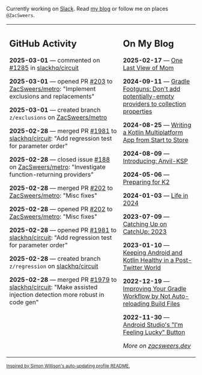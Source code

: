 Currently working on [Slack](https://slack.com/). Read [my blog](https://zacsweers.dev/) or follow me on places `@ZacSweers`.

<table><tr><td valign="top" width="60%">

## GitHub Activity
<!-- githubActivity starts -->
**2025-03-01** — commented on [#1285](https://github.com/slackhq/circuit/issues/1285#issuecomment-2692252486) in [slackhq/circuit](https://github.com/slackhq/circuit)

**2025-03-01** — opened PR [#203](https://github.com/ZacSweers/metro/pull/203) to [ZacSweers/metro](https://github.com/ZacSweers/metro): "Implement exclusions and replacements"

**2025-03-01** — created branch `z/exclusions` on [ZacSweers/metro](https://github.com/ZacSweers/metro)

**2025-02-28** — merged PR [#1981](https://github.com/slackhq/circuit/pull/1981) to [slackhq/circuit](https://github.com/slackhq/circuit): "Add regression test for parameter order"

**2025-02-28** — closed issue [#188](https://github.com/ZacSweers/metro/issues/188) on [ZacSweers/metro](https://github.com/ZacSweers/metro): "Investigate function-returning providers"

**2025-02-28** — merged PR [#202](https://github.com/ZacSweers/metro/pull/202) to [ZacSweers/metro](https://github.com/ZacSweers/metro): "Misc fixes"

**2025-02-28** — opened PR [#202](https://github.com/ZacSweers/metro/pull/202) to [ZacSweers/metro](https://github.com/ZacSweers/metro): "Misc fixes"

**2025-02-28** — opened PR [#1981](https://github.com/slackhq/circuit/pull/1981) to [slackhq/circuit](https://github.com/slackhq/circuit): "Add regression test for parameter order"

**2025-02-28** — created branch `z/regression` on [slackhq/circuit](https://github.com/slackhq/circuit)

**2025-02-28** — merged PR [#1979](https://github.com/slackhq/circuit/pull/1979) to [slackhq/circuit](https://github.com/slackhq/circuit): "Make assisted injection detection more robust in code gen"
<!-- githubActivity ends -->
</td><td valign="top" width="40%">

## On My Blog
<!-- blog starts -->
**2025-02-17** — [One Last View of Mom](https://www.zacsweers.dev/one-last-view-of-mom/)

**2024-09-11** — [Gradle Footguns: Don't add potentially-empty providers to collection properties](https://www.zacsweers.dev/gradle-footgun-adding-empty-providers-to-collection-properties/)

**2024-08-25** — [Writing a Kotlin Multiplatform App from Start to Store](https://www.zacsweers.dev/writing-a-kotlin-multiplatform-app-from-start-to-store/)

**2024-08-09** — [Introducing: Anvil-KSP](https://www.zacsweers.dev/introducing-anvil-ksp/)

**2024-05-06** — [Preparing for K2](https://www.zacsweers.dev/preparing-for-k2/)

**2024-01-03** — [Life in 2024](https://www.zacsweers.dev/life-in-2024/)

**2023-07-09** — [Catching Up on CatchUp: 2023](https://www.zacsweers.dev/catching-up-on-catchup-2023/)

**2023-01-10** — [Keeping Android and Kotlin Healthy in a Post-Twitter World](https://www.zacsweers.dev/keeping-android-healthy/)

**2022-12-19** — [Improving Your Gradle Workflow by Not Auto-reloading Build Files](https://www.zacsweers.dev/improving-your-workflow-by-not-auto-reloading-build-files/)

**2022-11-30** — [Android Studio's "I'm Feeling Lucky" Button](https://www.zacsweers.dev/android-studios-im-feeling-lucky-button/)
<!-- blog ends -->
_More on [zacsweers.dev](https://zacsweers.dev/)_
</td></tr></table>

<sub><a href="https://simonwillison.net/2020/Jul/10/self-updating-profile-readme/">Inspired by Simon Willison's auto-updating profile README.</a></sub>